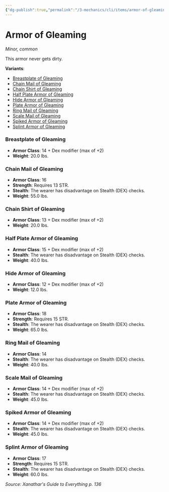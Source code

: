 ```yaml
---
{"dg-publish":true,"permalink":"/3-mechanics/cli/items/armor-of-gleaming-xge/","tags":["ttrpg-cli/compendium/src/5e/xge","ttrpg-cli/item/armor/heavy","ttrpg-cli/item/armor/medium","ttrpg-cli/item/rarity/common","ttrpg-cli/item/tier/minor","ttrpg-cli/item/wondrous/generic-variant"],"noteIcon":""}
---
```


# Armor of Gleaming
*Minor, common*  



This armor never gets dirty.

**Variants**:
- [Breastplate of Gleaming](#Breastplate%20of%20Gleaming)
- [Chain Mail of Gleaming](#Chain%20Mail%20of%20Gleaming)
- [Chain Shirt of Gleaming](#Chain%20Shirt%20of%20Gleaming)
- [Half Plate Armor of Gleaming](#Half%20Plate%20Armor%20of%20Gleaming)
- [Hide Armor of Gleaming](#Hide%20Armor%20of%20Gleaming)
- [Plate Armor of Gleaming](#Plate%20Armor%20of%20Gleaming)
- [Ring Mail of Gleaming](#Ring%20Mail%20of%20Gleaming)
- [Scale Mail of Gleaming](#Scale%20Mail%20of%20Gleaming)
- [Spiked Armor of Gleaming](#Spiked%20Armor%20of%20Gleaming)
- [Splint Armor of Gleaming](#Splint%20Armor%20of%20Gleaming)

### Breastplate of Gleaming

- **Armor Class**: 14 + Dex modifier (max of +2)
- **Weight**: 20.0 lbs.

### Chain Mail of Gleaming

- **Armor Class**: 16
- **Strength**: Requires 13 STR.
- **Stealth**: The wearer has disadvantage on Stealth (DEX) checks.
- **Weight**: 55.0 lbs.

### Chain Shirt of Gleaming

- **Armor Class**: 13 + Dex modifier (max of +2)
- **Weight**: 20.0 lbs.

### Half Plate Armor of Gleaming

- **Armor Class**: 15 + Dex modifier (max of +2)
- **Stealth**: The wearer has disadvantage on Stealth (DEX) checks.
- **Weight**: 40.0 lbs.

### Hide Armor of Gleaming

- **Armor Class**: 12 + Dex modifier (max of +2)
- **Weight**: 12.0 lbs.

### Plate Armor of Gleaming

- **Armor Class**: 18
- **Strength**: Requires 15 STR.
- **Stealth**: The wearer has disadvantage on Stealth (DEX) checks.
- **Weight**: 65.0 lbs.

### Ring Mail of Gleaming

- **Armor Class**: 14
- **Stealth**: The wearer has disadvantage on Stealth (DEX) checks.
- **Weight**: 40.0 lbs.

### Scale Mail of Gleaming

- **Armor Class**: 14 + Dex modifier (max of +2)
- **Stealth**: The wearer has disadvantage on Stealth (DEX) checks.
- **Weight**: 45.0 lbs.

### Spiked Armor of Gleaming

- **Armor Class**: 14 + Dex modifier (max of +2)
- **Stealth**: The wearer has disadvantage on Stealth (DEX) checks.
- **Weight**: 45.0 lbs.

### Splint Armor of Gleaming

- **Armor Class**: 17
- **Strength**: Requires 15 STR.
- **Stealth**: The wearer has disadvantage on Stealth (DEX) checks.
- **Weight**: 60.0 lbs.


*Source: Xanathar's Guide to Everything p. 136*